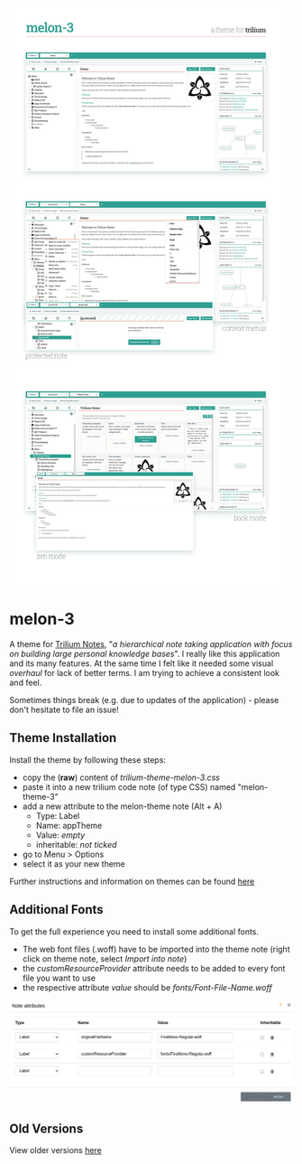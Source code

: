 ![screenshots](/screenshots/trilium-theme-melon-3_montage.png "More info below!")

# melon-3
A theme for [Trilium Notes](https://github.com/zadam/trilium), "_a hierarchical note taking application with focus on building large personal knowledge bases_". I really like this application and its many features. At the same time I felt like it needed some visual _overhaul_ for lack of better terms. I am trying to achieve a consistent look and feel.

Sometimes things break (e.g. due to updates of the application) - please don't hesitate to file an issue!

## Theme Installation
Install the theme by following these steps:
- copy the (**raw**) content of _trilium-theme-melon-3.css_
- paste it into a new trilium code note (of type CSS) named "melon-theme-3"
- add a new attribute to the melon-theme note (Alt + A)
  - Type: Label
  - Name: appTheme
  - Value: _empty_
  - inheritable: _not ticked_
- go to Menu > Options
- select it as your new theme

Further instructions and information on themes can be found [here](https://github.com/zadam/trilium/wiki/Themes)

## Additional Fonts
To get the full experience you need to install some additional fonts.
- The web font files (.woff) have to be imported into the theme note (right click on theme note, select _Import into note_)
- the _customResourceProvider_ attribute needs to be added to every font file you want to use
- the respective attribute _value_ should be _fonts/Font-File-Name.woff_

![fontsetup](/screenshots/trilium-theme-melon-3_4_fonts.png "Font Setup")


## Old Versions
View older versions [here](https://github.com/raphwriter/trilium-theme-melon/branches)
